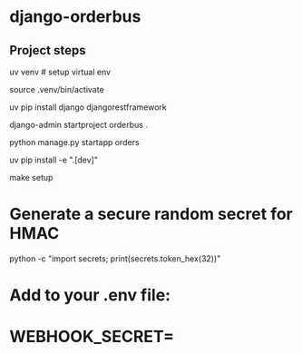 # django-orderbus

## Project steps

uv venv # setup virtual env

source .venv/bin/activate

uv pip install django djangorestframework

django-admin startproject orderbus .

python manage.py startapp orders

uv pip install -e ".[dev]"

make setup

# Generate a secure random secret for HMAC
python -c "import secrets; print(secrets.token_hex(32))"

# Add to your .env file:
# WEBHOOK_SECRET=<the-generated-secret>
